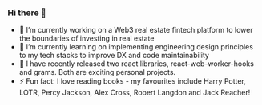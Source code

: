 ### Hi there 👋

- 🔭 I’m currently working on a Web3 real estate fintech platform to lower the boundaries of investing in real estate
- 🌱 I’m currently learning on implementing engineering design principles to my tech stacks to improve DX and code maintainability
- 🚀 I have recently released two react libraries, react-web-worker-hooks and grams. Both are exciting personal projects.
- ⚡ Fun fact: I love reading books - my favourites include Harry Potter, LOTR, Percy Jackson, Alex Cross, Robert Langdon and Jack Reacher!
